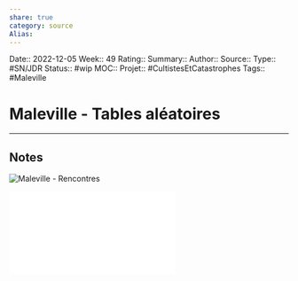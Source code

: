 ```yaml
---
share: true 
category: source
Alias:
---
```

Date:: 2022-12-05
Week:: 49
Rating::
Summary:: 
Author::
Source:: 
Type:: #SN/JDR 
Status:: #wip 
MOC::
Projet:: #CultistesEtCatastrophes 
Tags:: #Maleville

# Maleville - Tables aléatoires


***

## Notes

![Maleville - Rencontres](Maleville%20-%20Rencontres)

![Maleville - Lieux](Maleville%20-%20Lieux.md)